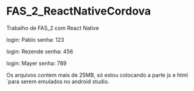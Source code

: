 # FAS_2_ReactNativeCordova
Trabalho de FAS_2 com React Native

login: Pablo
senha: 123

login: Rezende
senha: 456

login: Mayer
senha: 789

Os arquivos contem mais de 25MB, só estou colocando a parte js e html ´para serem emulados no android studio.
